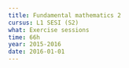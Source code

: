 ```yaml
---
title: Fundamental mathematics 2
cursus: L1 SESI (S2)
what: Exercise sessions
time: 66h
year: 2015-2016
date: 2016-01-01
---
```

